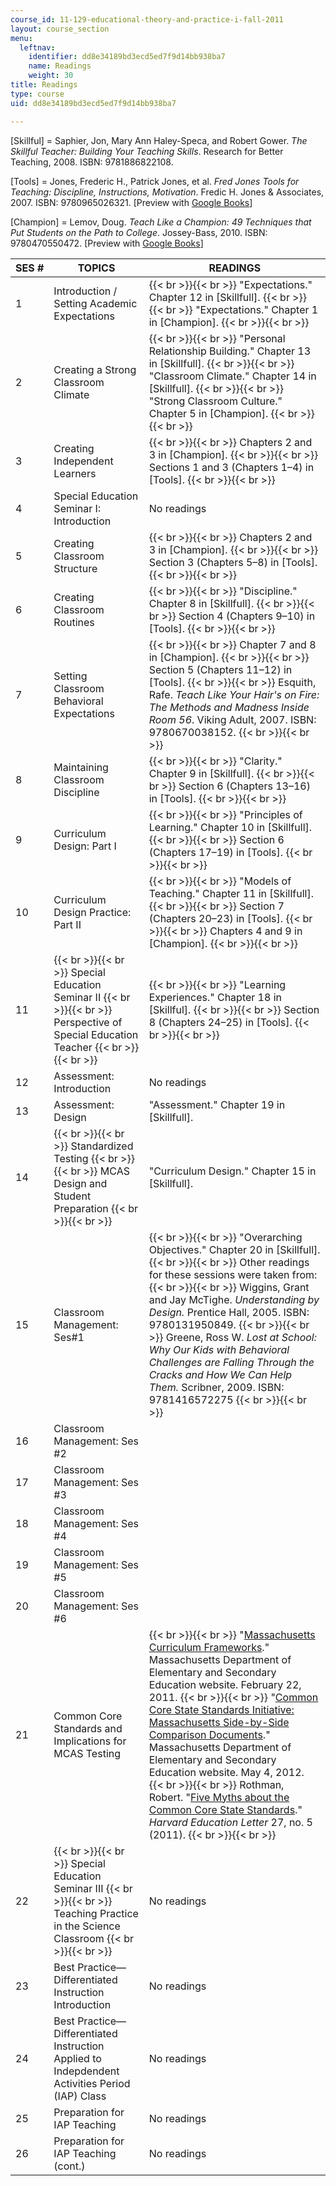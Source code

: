 ```yaml
---
course_id: 11-129-educational-theory-and-practice-i-fall-2011
layout: course_section
menu:
  leftnav:
    identifier: dd8e34189bd3ecd5ed7f9d14bb938ba7
    name: Readings
    weight: 30
title: Readings
type: course
uid: dd8e34189bd3ecd5ed7f9d14bb938ba7

---
```


\[Skillful\] = Saphier, Jon, Mary Ann Haley-Speca, and Robert Gower. _The Skillful Teacher: Building Your Teaching Skills_. Research for Better Teaching, 2008. ISBN: 9781886822108.

\[Tools\] = Jones, Frederic H., Patrick Jones, et al. _Fred Jones Tools for Teaching: Discipline, Instructions, Motivation_. Fredic H. Jones & Associates, 2007. ISBN: 9780965026321. \[Preview with [Google Books](http://books.google.com/books?id=K6sHwYih590C&pg=PAfrontcover)\]

\[Champion\] = Lemov, Doug. _Teach Like a Champion: 49 Techniques that Put Students on the Path to College_. Jossey-Bass, 2010. ISBN: 9780470550472. \[Preview with [Google Books](http://books.google.com/books?id=1iWrvWJy5SwC&pg=PAfrontcover)\]

| SES # | TOPICS | READINGS |
| --- | --- | --- |
| 1 | Introduction / Setting Academic Expectations |  {{< br >}}{{< br >}} "Expectations." Chapter 12 in \[Skillfull\]. {{< br >}}{{< br >}} "Expectations." Chapter 1 in \[Champion\]. {{< br >}}{{< br >}}  |
| 2 | Creating a Strong Classroom Climate |  {{< br >}}{{< br >}} "Personal Relationship Building." Chapter 13 in \[Skillfull\]. {{< br >}}{{< br >}} "Classroom Climate." Chapter 14 in \[Skillfull\]. {{< br >}}{{< br >}} "Strong Classroom Culture." Chapter 5 in \[Champion\]. {{< br >}}{{< br >}}  |
| 3 | Creating Independent Learners |  {{< br >}}{{< br >}} Chapters 2 and 3 in \[Champion\]. {{< br >}}{{< br >}} Sections 1 and 3 (Chapters 1–4) in \[Tools\]. {{< br >}}{{< br >}}  |
| 4 | Special Education Seminar I: Introduction | No readings |
| 5 | Creating Classroom Structure |  {{< br >}}{{< br >}} Chapters 2 and 3 in \[Champion\]. {{< br >}}{{< br >}} Section 3 (Chapters 5–8) in \[Tools\]. {{< br >}}{{< br >}}  |
| 6 | Creating Classroom Routines |  {{< br >}}{{< br >}} "Discipline." Chapter 8 in \[Skillfull\]. {{< br >}}{{< br >}} Section 4 (Chapters 9–10) in \[Tools\]. {{< br >}}{{< br >}}  |
| 7 | Setting Classroom Behavioral Expectations |  {{< br >}}{{< br >}} Chapter 7 and 8 in \[Champion\]. {{< br >}}{{< br >}} Section 5 (Chapters 11–12) in \[Tools\]. {{< br >}}{{< br >}} Esquith, Rafe. _Teach Like Your Hair's on Fire: The Methods and Madness Inside Room 56_. Viking Adult, 2007. ISBN: 9780670038152. {{< br >}}{{< br >}}  |
| 8 | Maintaining Classroom Discipline |  {{< br >}}{{< br >}} "Clarity." Chapter 9 in \[Skillfull\]. {{< br >}}{{< br >}} Section 6 (Chapters 13–16) in \[Tools\]. {{< br >}}{{< br >}}  |
| 9 | Curriculum Design: Part I |  {{< br >}}{{< br >}} "Principles of Learning." Chapter 10 in \[Skillfull\]. {{< br >}}{{< br >}} Section 6 (Chapters 17–19) in \[Tools\]. {{< br >}}{{< br >}}  |
| 10 | Curriculum Design Practice: Part II |  {{< br >}}{{< br >}} "Models of Teaching." Chapter 11 in \[Skillfull\]. {{< br >}}{{< br >}} Section 7 (Chapters 20–23) in \[Tools\]. {{< br >}}{{< br >}} Chapters 4 and 9 in \[Champion\]. {{< br >}}{{< br >}}  |
| 11 |  {{< br >}}{{< br >}} Special Education Seminar II {{< br >}}{{< br >}} Perspective of Special Education Teacher {{< br >}}{{< br >}}  |  {{< br >}}{{< br >}} "Learning Experiences." Chapter 18 in \[Skillful\]. {{< br >}}{{< br >}} Section 8 (Chapters 24–25) in \[Tools\]. {{< br >}}{{< br >}}  |
| 12 | Assessment: Introduction | No readings |
| 13 | Assessment: Design | "Assessment." Chapter 19 in \[Skillfull\]. |
| 14 |  {{< br >}}{{< br >}} Standardized Testing {{< br >}}{{< br >}} MCAS Design and Student Preparation {{< br >}}{{< br >}}  | "Curriculum Design." Chapter 15 in \[Skillfull\]. |
| 15 | Classroom Management: Ses#1 |  {{< br >}}{{< br >}} "Overarching Objectives." Chapter 20 in \[Skillfull\]. {{< br >}}{{< br >}} Other readings for these sessions were taken from: {{< br >}}{{< br >}} Wiggins, Grant and Jay McTighe. _Understanding by Design._ Prentice Hall, 2005. ISBN: 9780131950849. {{< br >}}{{< br >}} Greene, Ross W. _Lost at School: Why Our Kids with Behavioral Challenges are Falling Through the Cracks and How We Can Help Them._ Scribner, 2009. ISBN: 9781416572275 {{< br >}}{{< br >}}  |
| 16 | Classroom Management: Ses #2 |
| 17 | Classroom Management: Ses #3 |
| 18 | Classroom Management: Ses #4 |
| 19 | Classroom Management: Ses #5 |
| 20 | Classroom Management: Ses #6 |
| 21 | Common Core Standards and Implications for MCAS Testing |  {{< br >}}{{< br >}} "[Massachusetts Curriculum Frameworks](http://www.doe.mass.edu/frameworks/current.html)." Massachusetts Department of Elementary and Secondary Education website. February 22, 2011. {{< br >}}{{< br >}} "[Common Core State Standards Initiative: Massachusetts Side-by-Side Comparison Documents](http://www.doe.mass.edu/candi/commoncore/?section=comparison)." Massachusetts Department of Elementary and Secondary Education website. May 4, 2012. {{< br >}}{{< br >}} Rothman, Robert. "[Five Myths about the Common Core State Standards](http://www.hepg.org/hel/article/513)." _Harvard Education Letter_ 27, no. 5 (2011). {{< br >}}{{< br >}}  |
| 22 |  {{< br >}}{{< br >}} Special Education Seminar III {{< br >}}{{< br >}} Teaching Practice in the Science Classroom {{< br >}}{{< br >}}  | No readings |
| 23 | Best Practice—Differentiated Instruction Introduction | No readings |
| 24 | Best Practice—Differentiated Instruction Applied to Indepdendent Activities Period (IAP) Class | No readings |
| 25 | Preparation for IAP Teaching | No readings |
| 26 | Preparation for IAP Teaching (cont.) | No readings